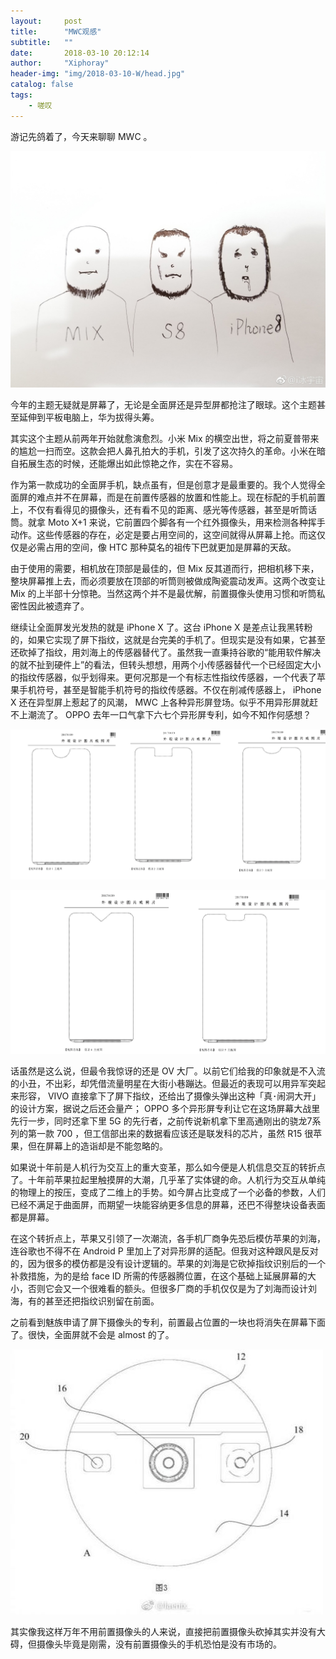 ```yaml
---
layout:     post
title:      "MWC观感"
subtitle:   "" 
date:       2018-03-10 20:12:14
author:     "Xiphoray"
header-img: "img/2018-03-10-W/head.jpg"
catalog: false
tags:     
    - 嗟叹
---
```



游记先鸽着了，今天来聊聊 MWC 。

![img](/img/2018-03-10-W/4.jpg)

今年的主题无疑就是屏幕了，无论是全面屏还是异型屏都抢注了眼球。这个主题甚至延伸到平板电脑上，华为拔得头筹。

其实这个主题从前两年开始就愈演愈烈。小米 Mix 的横空出世，将之前夏普带来的尴尬一扫而空。这款会把人鼻孔拍大的手机，引发了这次持久的革命。小米在暗自拓展生态的时候，还能爆出如此惊艳之作，实在不容易。

作为第一款成功的全面屏手机，缺点虽有，但是创意才是最重要的。我个人觉得全面屏的难点并不在屏幕，而是在前置传感器的放置和性能上。现在标配的手机前置上，不仅有看得见的摄像头，还有看不见的距离、感光等传感器，甚至是听筒话筒。就拿 Moto X+1 来说，它前置四个脚各有一个红外摄像头，用来检测各种挥手动作。这些传感器的存在，必定是要占用空间的，这空间就得从屏幕上抢。而这仅仅是必需占用的空间，像 HTC 那种莫名的祖传下巴就更加是屏幕的天敌。

由于使用的需要，相机放在顶部是最佳的，但 Mix 反其道而行，把相机移下来，整块屏幕推上去，而必须要放在顶部的听筒则被做成陶瓷震动发声。这两个改变让 Mix 的上半部十分惊艳。当然这两个并不是最优解，前置摄像头使用习惯和听筒私密性因此被遗弃了。

继续让全面屏发光发热的就是 iPhone X 了。这台 iPhone X 是差点让我黑转粉的，如果它实现了屏下指纹，这就是台完美的手机了。但现实是没有如果，它甚至还砍掉了指纹，用刘海上的传感器替代了。虽然我一直秉持谷歌的“能用软件解决的就不扯到硬件上”的看法，但转头想想，用两个小传感器替代一个已经固定大小的指纹传感器，似乎划得来。更何况那是一个有标志性指纹传感器，一个代表了苹果手机符号，甚至是智能手机符号的指纹传感器。不仅在削减传感器上， iPhone X 还在异型屏上惹起了的风潮， MWC 上各种异形屏登场。似乎不用异形屏就赶不上潮流了。 OPPO 去年一口气拿下六七个异形屏专利，如今不知作何感想？

![img](/img/2018-03-10-W/1.jpg)

![img](/img/2018-03-10-W/2.jpg)

话虽然是这么说，但最令我惊讶的还是 OV 大厂。以前它们给我的印象就是不入流的小丑，不出彩，却凭借流量明星在大街小巷蹦达。但最近的表现可以用异军突起来形容， VIVO 直接拿下了屏下指纹，还给出了摄像头弹出这种「真･闹洞大开」的设计方案，据说之后还会量产； OPPO 多个异形屏专利让它在这场屏幕大战里先行一步，同时还拿下里 5G 的先行者，之前传说新机拿下里高通刚出的骁龙7系列的第一款 700 ，但工信部出来的数据看应该还是联发科的芯片，虽然 R15 很苹果，但在屏幕上的造诣却是不能忽略的。

如果说十年前是人机行为交互上的重大变革，那么如今便是人机信息交互的转折点了。十年前苹果拉起里触摸屏的大潮，几乎革了实体键的命。人机行为交互从单纯的物理上的按压，变成了二维上的手势。如今屏占比变成了一个必备的参数，人们已经不满足于曲面屏，而期望一块能容纳更多信息的屏幕，还巴不得整块设备表面都是屏幕。

在这个转折点上，苹果又引领了一次潮流，各手机厂商争先恐后模仿苹果的刘海，连谷歌也不得不在 Android P 里加上了对异形屏的适配。但我对这种跟风是反对的，因为很多的模仿都是没有设计逻辑的。苹果的刘海是它砍掉指纹识别后的一个补救措施，为的是给 face ID 所需的传感器腾位置，在这个基础上延展屏幕的大小，否则它会又一个很难看的额头。但很多厂商的手机仅仅是为了刘海而设计刘海，有的甚至还把指纹识别留在前面。

之前看到魅族申请了屏下摄像头的专利，前置最占位置的一块也将消失在屏幕下面了。很快，全面屏就不会是 almost 的了。

![img](/img/2018-03-10-W/3.jpg)

其实像我这样万年不用前置摄像头的人来说，直接把前置摄像头砍掉其实并没有大碍，但摄像头毕竟是刚需，没有前置摄像头的手机恐怕是没有市场的。

